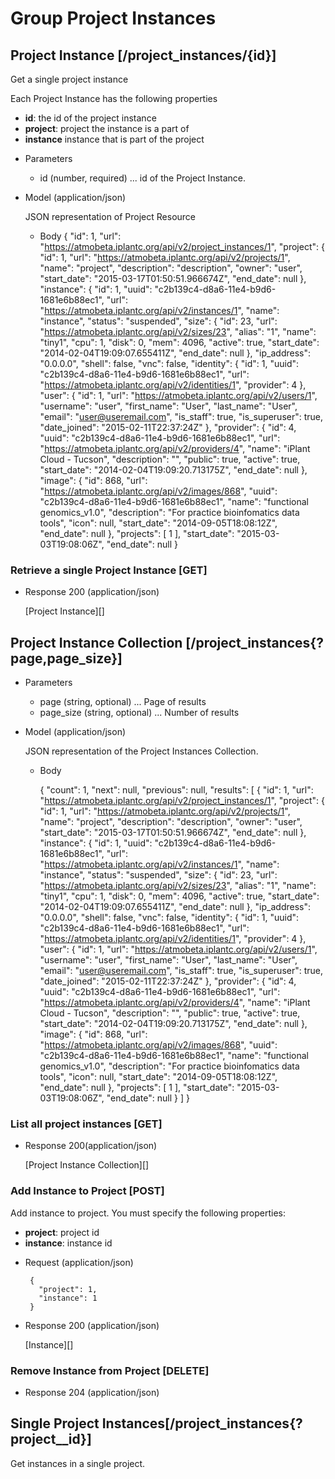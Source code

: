 # Group Project Instances

## Project Instance [/project_instances/{id}]
Get a single project instance

Each Project Instance has the following properties

- **id**: the id of the project instance
- **project**: project the instance is a part of
- **instance** instance that is part of the project

+ Parameters
  + id (number, required) ... id of the Project Instance.

+ Model (application/json)

    JSON representation of Project Resource

    + Body
        {
          "id": 1,
          "url": "https://atmobeta.iplantc.org/api/v2/project_instances/1",
          "project": {
              "id": 1,
              "url": "https://atmobeta.iplantc.org/api/v2/projects/1",
              "name": "project",
              "description": "description",
              "owner": "user",
              "start_date": "2015-03-17T01:50:51.966674Z",
              "end_date": null
          },
          "instance": {
              "id": 1,
              "uuid": "c2b139c4-d8a6-11e4-b9d6-1681e6b88ec1",
              "url": "https://atmobeta.iplantc.org/api/v2/instances/1",
              "name": "instance",
              "status": "suspended",
              "size": {
                  "id": 23,
                  "url": "https://atmobeta.iplantc.org/api/v2/sizes/23",
                  "alias": "1",
                  "name": "tiny1",
                  "cpu": 1,
                  "disk": 0,
                  "mem": 4096,
                  "active": true,
                  "start_date": "2014-02-04T19:09:07.655411Z",
                  "end_date": null
              },
              "ip_address": "0.0.0.0",
              "shell": false,
              "vnc": false,
              "identity": {
                  "id": 1,
                  "uuid": "c2b139c4-d8a6-11e4-b9d6-1681e6b88ec1",
                  "url": "https://atmobeta.iplantc.org/api/v2/identities/1",
                  "provider": 4
              },
              "user": {
                  "id": 1,
                  "url": "https://atmobeta.iplantc.org/api/v2/users/1",
                  "username": "user",
                  "first_name": "User",
                  "last_name": "User",
                  "email": "user@useremail.com",
                  "is_staff": true,
                  "is_superuser": true,
                  "date_joined": "2015-02-11T22:37:24Z"
              },
              "provider": {
                  "id": 4,
                  "uuid": "c2b139c4-d8a6-11e4-b9d6-1681e6b88ec1",
                  "url": "https://atmobeta.iplantc.org/api/v2/providers/4",
                  "name": "iPlant Cloud - Tucson",
                  "description": "<No Description Provided>",
                  "public": true,
                  "active": true,
                  "start_date": "2014-02-04T19:09:20.713175Z",
                  "end_date": null
              },
              "image": {
                  "id": 868,
                  "url": "https://atmobeta.iplantc.org/api/v2/images/868",
                  "uuid": "c2b139c4-d8a6-11e4-b9d6-1681e6b88ec1",
                  "name": "functional genomics_v1.0",
                  "description": "For practice bioinfomatics data tools",
                  "icon": null,
                  "start_date": "2014-09-05T18:08:12Z",
                  "end_date": null
              },
              "projects": [
                  1
              ],
              "start_date": "2015-03-03T19:08:06Z",
              "end_date": null
        }

### Retrieve a single Project Instance [GET]

+ Response 200 (application/json)

    [Project Instance][]

## Project Instance Collection [/project_instances{?page,page_size}]

+ Parameters
    + page (string, optional) ... Page of results
    + page_size (string, optional) ... Number of results

+ Model (application/json)

    JSON representation of the Project Instances Collection.

    + Body

        {
            "count": 1,
            "next": null,
            "previous": null,
            "results": [
                {
                "id": 1,
                "url": "https://atmobeta.iplantc.org/api/v2/project_instances/1",
                "project": {
                    "id": 1,
                    "url": "https://atmobeta.iplantc.org/api/v2/projects/1",
                    "name": "project",
                    "description": "description",
                    "owner": "user",
                    "start_date": "2015-03-17T01:50:51.966674Z",
                    "end_date": null
                },
                "instance": {
                    "id": 1,
                    "uuid": "c2b139c4-d8a6-11e4-b9d6-1681e6b88ec1",
                    "url": "https://atmobeta.iplantc.org/api/v2/instances/1",
                    "name": "instance",
                    "status": "suspended",
                    "size": {
                        "id": 23,
                        "url": "https://atmobeta.iplantc.org/api/v2/sizes/23",
                        "alias": "1",
                        "name": "tiny1",
                        "cpu": 1,
                        "disk": 0,
                        "mem": 4096,
                        "active": true,
                        "start_date": "2014-02-04T19:09:07.655411Z",
                        "end_date": null
                    },
                    "ip_address": "0.0.0.0",
                    "shell": false,
                    "vnc": false,
                    "identity": {
                        "id": 1,
                        "uuid": "c2b139c4-d8a6-11e4-b9d6-1681e6b88ec1",
                        "url": "https://atmobeta.iplantc.org/api/v2/identities/1",
                        "provider": 4
                    },
                    "user": {
                        "id": 1,
                        "url": "https://atmobeta.iplantc.org/api/v2/users/1",
                        "username": "user",
                        "first_name": "User",
                        "last_name": "User",
                        "email": "user@useremail.com",
                        "is_staff": true,
                        "is_superuser": true,
                        "date_joined": "2015-02-11T22:37:24Z"
                    },
                    "provider": {
                        "id": 4,
                        "uuid": "c2b139c4-d8a6-11e4-b9d6-1681e6b88ec1",
                        "url": "https://atmobeta.iplantc.org/api/v2/providers/4",
                        "name": "iPlant Cloud - Tucson",
                        "description": "<No Description Provided>",
                        "public": true,
                        "active": true,
                        "start_date": "2014-02-04T19:09:20.713175Z",
                        "end_date": null
                    },
                    "image": {
                        "id": 868,
                        "url": "https://atmobeta.iplantc.org/api/v2/images/868",
                        "uuid": "c2b139c4-d8a6-11e4-b9d6-1681e6b88ec1",
                        "name": "functional genomics_v1.0",
                        "description": "For practice bioinfomatics data tools",
                        "icon": null,
                        "start_date": "2014-09-05T18:08:12Z",
                        "end_date": null
                    },
                    "projects": [
                        1
                    ],
                    "start_date": "2015-03-03T19:08:06Z",
                    "end_date": null
                }
            ]
        }

### List all project instances [GET]

+ Response 200(application/json)

    [Project Instance Collection][]


### Add Instance to Project [POST]
Add instance to project. You must specify the following properties:

 - **project**: project id
 - **instance**: instance id

 + Request (application/json)

        {
          "project": 1,
          "instance": 1
        }

+ Response 200 (application/json)

    [Instance][]

### Remove Instance from Project [DELETE]
+ Response 204 (application/json)


## Single Project Instances[/project_instances{?project__id}]
Get instances in a single project.
